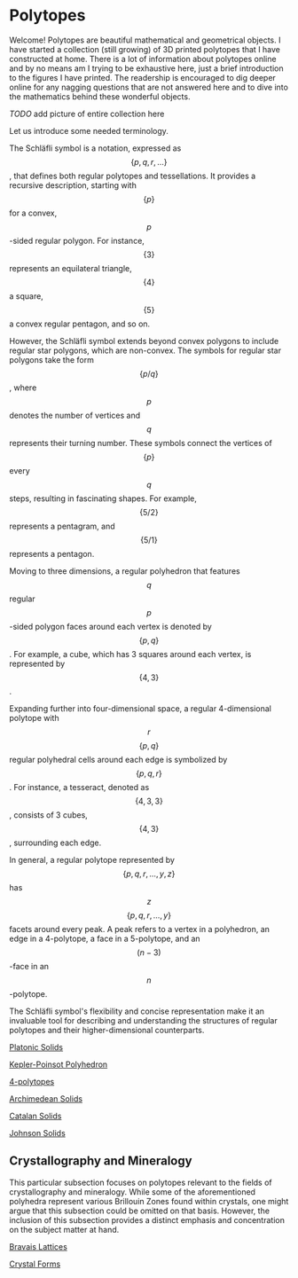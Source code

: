 # Polytopes

Welcome!  Polytopes are beautiful mathematical and geometrical objects.  I have started a collection (still growing) of 3D printed polytopes that I have constructed at home.  There is a lot of information about polytopes online and by no means am I trying to be exhaustive here, just a brief introduction to the figures I have printed.  The readership is encouraged to dig deeper online for any nagging questions that are not answered here and to dive into the mathematics behind these wonderful objects.

*TODO* add picture of entire collection here

Let us introduce some needed terminology.

The Schläfli symbol is a notation, expressed as $$\{p, q, r,\dots\}$$, that defines both regular polytopes and tessellations. It provides a recursive description, starting with $$\{p\}$$ for a convex, $$p$$-sided regular polygon. For instance, $$\{3\}$$ represents an equilateral triangle, $$\{4\}$$ a square, $$\{5\}$$ a convex regular pentagon, and so on.

However, the Schläfli symbol extends beyond convex polygons to include regular star polygons, which are non-convex. The symbols for regular star polygons take the form $$\{p/q\}$$, where $$p$$ denotes the number of vertices and $$q$$ represents their turning number. These symbols connect the vertices of $$\{p\}$$ every $$q$$ steps, resulting in fascinating shapes. For example, $$\{5/2\}$$ represents a pentagram, and $$\{5/1\}$$ represents a pentagon.

Moving to three dimensions, a regular polyhedron that features $$q$$ regular $$p$$-sided polygon faces around each vertex is denoted by $$\{p, q\}$$. For example, a cube, which has 3 squares around each vertex, is represented by $$\{4, 3\}$$.

Expanding further into four-dimensional space, a regular 4-dimensional polytope with $$r$$ $$\{p, q\}$$ regular polyhedral cells around each edge is symbolized by $$\{p, q, r\}$$. For instance, a tesseract, denoted as $$\{4, 3, 3\}$$, consists of 3 cubes, $$\{4, 3\}$$, surrounding each edge.

In general, a regular polytope represented by $$\{p, q, r,\dots, y, z\}$$ has $$z$$ $$\{p, q, r,\dots, y\}$$ facets around every peak. A peak refers to a vertex in a polyhedron, an edge in a 4-polytope, a face in a 5-polytope, and an $$(n-3)$$-face in an $$n$$-polytope.

The Schläfli symbol's flexibility and concise representation make it an invaluable tool for describing and understanding the structures of regular polytopes and their higher-dimensional counterparts.

[Platonic Solids](https://newell.github.io/projects/polytopes/platonic-solids)

[Kepler-Poinsot Polyhedron](https://newell.github.io/projects/polytopes/kepler-poinsot)

[4-polytopes](https://newell.github.io/projects/polytopes/4-polytopes)

[Archimedean Solids](https://newell.github.io/projects/polytopes/archimedean-solids)

[Catalan Solids](https://newell.github.io/projects/polytopes/catalan-solids)

[Johnson Solids](https://newell.github.io/projects/polytopes/johnson-solids)

## Crystallography and Mineralogy

This particular subsection focuses on polytopes relevant to the fields of crystallography and mineralogy. While some of the aforementioned polyhedra represent various Brillouin Zones found within crystals, one might argue that this subsection could be omitted on that basis. However, the inclusion of this subsection provides a distinct emphasis and concentration on the subject matter at hand.

[Bravais Lattices](https://newell.github.io/projects/polytopes/bravais-lattices)

[Crystal Forms](https://newell.github.io/projects/polytopes/crystal-forms)

